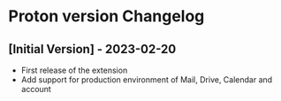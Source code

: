 # Proton version Changelog

## [Initial Version] - 2023-02-20

- First release of the extension
- Add support for production environment of Mail, Drive, Calendar and account
